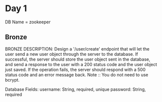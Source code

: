 # Day 1

DB Name = zookeeper

## Bronze

BRONZE DESCRIPTION:
Design a '/user/create' endpoint that will let the user
send a new user object through the server to the database. If successful,
the server should store the user object sent in the database, and send
a response to the user with a 200 status code and the user
object just saved. If the operation fails, the
server should respond with a 500 status code and an error
message back.
Note :: You do not need to use bcrypt.

Database Fields:
username: String, required, unique
password: String, required


